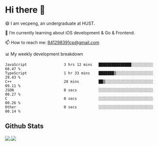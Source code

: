 
# Hi there 👋
😄 I am vecpeng, an undergraduate at HUST.

🌱 I’m currently learning about iOS development & Go & Frontend.

📫 How to reach me: 841298391cp@gmail.com

📊 My weekly development breakdown
<!--START_SECTION:waka-->

```text
JavaScript                 3 hrs 12 mins   ███████████████░░░░░░░░░░   60.47 %
TypeScript                 1 hr 33 mins    ███████▒░░░░░░░░░░░░░░░░░   29.43 %
C++                        28 mins         ██▒░░░░░░░░░░░░░░░░░░░░░░   09.11 %
JSON                       0 secs          ░░░░░░░░░░░░░░░░░░░░░░░░░   00.27 %
C                          0 secs          ░░░░░░░░░░░░░░░░░░░░░░░░░   00.26 %
Other                      0 secs          ░░░░░░░░░░░░░░░░░░░░░░░░░   00.14 %
```

<!--END_SECTION:waka-->

## Github Stats
<a href="https://github.com/anuraghazra/github-readme-stats">
  <img align="center" src="https://github-readme-stats.vercel.app/api?username=vecpeng&count_private=true&hide=stars" />
</a>
<a href="https://github.com/anuraghazra/convoychat">
  <img align="center" src="https://github-readme-stats.vercel.app/api/top-langs/?username=vecpeng&layout=compact" />
</a>
